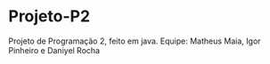 # Projeto-P2
Projeto de Programação 2, feito em java.
Equipe: Matheus Maia, Igor Pinheiro e Daniyel Rocha
